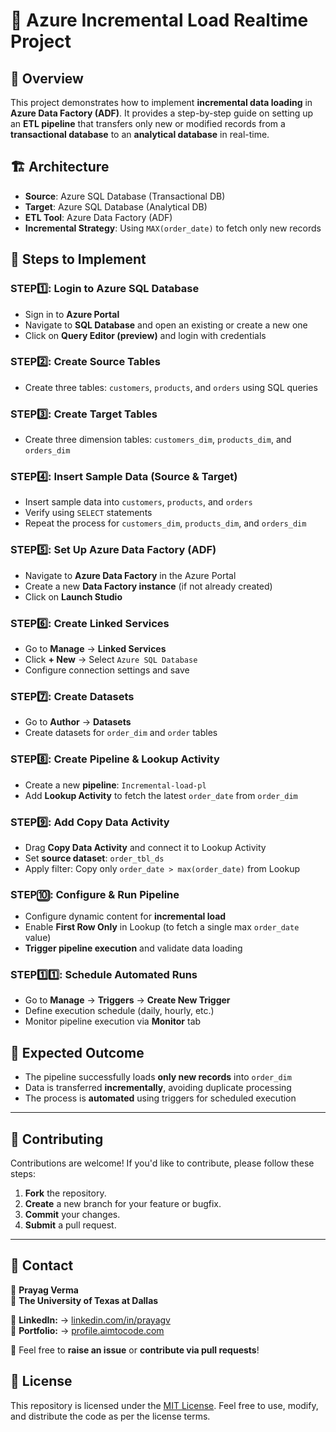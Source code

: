 # 🚀 Azure Incremental Load Realtime Project

## 📌 Overview
This project demonstrates how to implement **incremental data loading** in **Azure Data Factory (ADF)**. It provides a step-by-step guide on setting up an **ETL pipeline** that transfers only new or modified records from a **transactional database** to an **analytical database** in real-time.

## 🏗️ Architecture
- **Source**: Azure SQL Database (Transactional DB)
- **Target**: Azure SQL Database (Analytical DB)
- **ETL Tool**: Azure Data Factory (ADF)
- **Incremental Strategy**: Using `MAX(order_date)` to fetch only new records

## 🔧 Steps to Implement

### STEP1️⃣: Login to Azure SQL Database
- Sign in to **Azure Portal**
- Navigate to **SQL Database** and open an existing or create a new one
- Click on **Query Editor (preview)** and login with credentials

### STEP2️⃣: Create Source Tables
- Create three tables: `customers`, `products`, and `orders` using SQL queries

### STEP3️⃣: Create Target Tables
- Create three dimension tables: `customers_dim`, `products_dim`, and `orders_dim`

### STEP4️⃣: Insert Sample Data (Source & Target)
- Insert sample data into `customers`, `products`, and `orders`
- Verify using `SELECT` statements
- Repeat the process for `customers_dim`, `products_dim`, and `orders_dim`

### STEP5️⃣: Set Up Azure Data Factory (ADF)
- Navigate to **Azure Data Factory** in the Azure Portal
- Create a new **Data Factory instance** (if not already created)
- Click on **Launch Studio**

### STEP6️⃣: Create Linked Services
- Go to **Manage** → **Linked Services**
- Click **+ New** → Select `Azure SQL Database`
- Configure connection settings and save

### STEP7️⃣: Create Datasets
- Go to **Author** → **Datasets**
- Create datasets for `order_dim` and `order` tables

### STEP8️⃣: Create Pipeline & Lookup Activity
- Create a new **pipeline**: `Incremental-load-pl`
- Add **Lookup Activity** to fetch the latest `order_date` from `order_dim`

### STEP9️⃣: Add Copy Data Activity
- Drag **Copy Data Activity** and connect it to Lookup Activity
- Set **source dataset**: `order_tbl_ds`
- Apply filter: Copy only `order_date > max(order_date)` from Lookup

### STEP🔟: Configure & Run Pipeline
- Configure dynamic content for **incremental load**
- Enable **First Row Only** in Lookup (to fetch a single max `order_date` value)
- **Trigger pipeline execution** and validate data loading

### STEP1️⃣1️⃣: Schedule Automated Runs
- Go to **Manage** → **Triggers** → **Create New Trigger**
- Define execution schedule (daily, hourly, etc.)
- Monitor pipeline execution via **Monitor** tab

## 🎯 Expected Outcome
- The pipeline successfully loads **only new records** into `order_dim`
- Data is transferred **incrementally**, avoiding duplicate processing
- The process is **automated** using triggers for scheduled execution

---

## 🙌 Contributing

Contributions are welcome! If you'd like to contribute, please follow these steps:
1. **Fork** the repository.
2. **Create** a new branch for your feature or bugfix.
3. **Commit** your changes.
4. **Submit** a pull request.

---

## 📧 Contact

👤 **Prayag Verma**  
👥 **The University of Texas at Dallas**  

🔗 **LinkedIn:**  → [linkedin.com/in/prayagv](https://www.linkedin.com/in/prayagv/)  
🔗 **Portfolio:**  → [profile.aimtocode.com](https://profile.aimtocode.com/)  

💬 Feel free to **raise an issue** or **contribute via pull requests**!  

## 📄 License

This repository is licensed under the [MIT License](LICENSE). Feel free to use, modify, and distribute the code as per the license terms.

